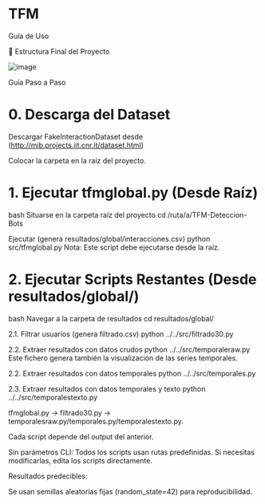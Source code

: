 # TFM

Guía de Uso


📂 Estructura Final del Proyecto

![image](https://github.com/user-attachments/assets/abb2703c-36b3-4f22-afae-d13896ce1f0b)


Guía Paso a Paso
# 0. Descarga del Dataset
Descargar FakeInteractionDataset desde (http://mib.projects.iit.cnr.it/dataset.html)

Colocar la carpeta en la raíz del proyecto.

# 1. Ejecutar tfmglobal.py (Desde Raíz)
bash
Situarse en la carpeta raíz del proyecto
cd /ruta/a/TFM-Deteccion-Bots

Ejecutar (genera resultados/global/interacciones.csv)
python src/tfmglobal.py
Nota: Este script debe ejecutarse desde la raíz.

# 2. Ejecutar Scripts Restantes (Desde resultados/global/)
bash
Navegar a la carpeta de resultados
cd resultados/global/

2.1. Filtrar usuarios (genera filtrado.csv)
python ../../src/filtrado30.py

2.2. Extraer resultados con datos crudos
python ../../src/temporaleraw.py
Este fichero genera también la visualización de las series temporales.

2.2. Extraer resultados con datos temporales
python ../../src/temporales.py

2.3. Extraer resultados con datos temporales y texto
python ../../src/temporalestexto.py


tfmglobal.py → filtrado30.py → temporalesraw.py/temporales.py/temporalestexto.py.

Cada script depende del output del anterior.

Sin parámetros CLI:
Todos los scripts usan rutas predefinidas. Si necesitas modificarlas, edita los scripts directamente.

Resultados predecibles:

Se usan semillas aleatorias fijas (random_state=42) para reproducibilidad.

